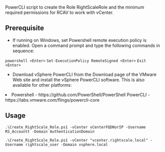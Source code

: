 PowerCLI script to create the Role RightScaleRole and the minimum required permissions for RCAV to work with vCenter. 


Prerequisite
-------------
- If running on Windows, set Powershell remote execution policy is enabled. Open a command prompt and type the following commands in sequence:

`powershell <Enter>`
`Set-ExecutionPolicy RemoteSigned <Enter>`
`Exit <Enter>`

- Download vSphere PowerCLI from the Download page of the VMware Web site and install the vSphere PowerCLI software. This is also available for other platforms:

<li> Powershell - https://github.com/PowerShell/PowerShell
PowerCLI - https://labs.vmware.com/flings/powercli-core

Usage
-------------

`.\Create_RightScale_Role.ps1 -vCenter vCenterFQDNorIP -Username RS_Accountt -Domain AuthenticationDomain`

`.\Create_RightScale_Role.ps1 -vCenter "vcenter.rightscale.local" -Username rightscale_user -Domain vsphere.local`
